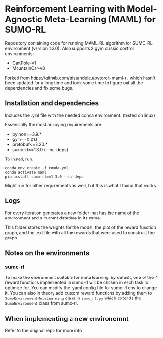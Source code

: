 # Reinforcement Learning with Model-Agnostic Meta-Learning (MAML) for SUMO-RL
Repository containing code for running MAML-RL algorithm for SUMO-RL environment (version 1.3.0). Also supports 2 gym classic control environments:
* CartPole-v1
* MountainCar-v0

Forked from https://github.com/tristandeleu/pytorch-maml-rl, which hasn't been updated for a long time and took some time to figure out all the dependencies and fix some bugs.

## Installation and dependencies
Includes the .yml file with the needed conda environment. (tested on linux)

Essencially the most annoying requirements are:
* python==3.9.*
* gym==0.21.1
* protobuf<=3.20.*
* sumo-rl==1.3.0 (--no-deps)

To install, run:
```
conda env create -f conda.yml
conda activate maml
pip install sumo-rl==1.3.0 --no-deps
```

Might run for other requirements as well, but this is what I found that works.

## Logs
For every iteration generates a new folder that has the name of the environment and a current datetime in its name.

This folder stores the weights for the model, the plot of the reward function graph, and the text file with all the rewards that were used to construct the graph.

## Notes on the environments

### sumo-rl
To make the environment suitable for meta learning, by default, one of the 4 reward functions implemented in sumo-rl will be chosen in each task to optimize for. You can modify the .yaml config file for sumo-rl env to change it. You can also in theory add custom reward functions by adding them to `SumoEnvironmentMetaLearning` class in `sumo_rl.py` which extends the `SumoEnvironment` class from sumo-rl.


## When implementing a new environemnt
Refer to the original repo for more info